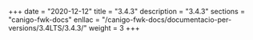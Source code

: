 +++
date        = "2020-12-12"
title       = "3.4.3"
description = "3.4.3"
sections    = "canigo-fwk-docs"
enllac		= "/canigo-fwk-docs/documentacio-per-versions/3.4LTS/3.4.3/"
weight		= 3
+++
